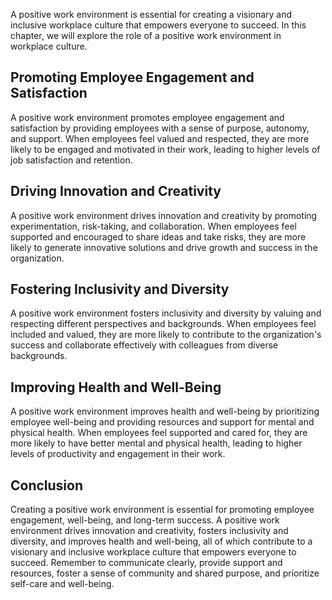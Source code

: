
A positive work environment is essential for creating a visionary and inclusive workplace culture that empowers everyone to succeed. In this chapter, we will explore the role of a positive work environment in workplace culture.

Promoting Employee Engagement and Satisfaction
----------------------------------------------

A positive work environment promotes employee engagement and satisfaction by providing employees with a sense of purpose, autonomy, and support. When employees feel valued and respected, they are more likely to be engaged and motivated in their work, leading to higher levels of job satisfaction and retention.

Driving Innovation and Creativity
---------------------------------

A positive work environment drives innovation and creativity by promoting experimentation, risk-taking, and collaboration. When employees feel supported and encouraged to share ideas and take risks, they are more likely to generate innovative solutions and drive growth and success in the organization.

Fostering Inclusivity and Diversity
-----------------------------------

A positive work environment fosters inclusivity and diversity by valuing and respecting different perspectives and backgrounds. When employees feel included and valued, they are more likely to contribute to the organization's success and collaborate effectively with colleagues from diverse backgrounds.

Improving Health and Well-Being
-------------------------------

A positive work environment improves health and well-being by prioritizing employee well-being and providing resources and support for mental and physical health. When employees feel supported and cared for, they are more likely to have better mental and physical health, leading to higher levels of productivity and engagement in their work.

Conclusion
----------

Creating a positive work environment is essential for promoting employee engagement, well-being, and long-term success. A positive work environment drives innovation and creativity, fosters inclusivity and diversity, and improves health and well-being, all of which contribute to a visionary and inclusive workplace culture that empowers everyone to succeed. Remember to communicate clearly, provide support and resources, foster a sense of community and shared purpose, and prioritize self-care and well-being.
